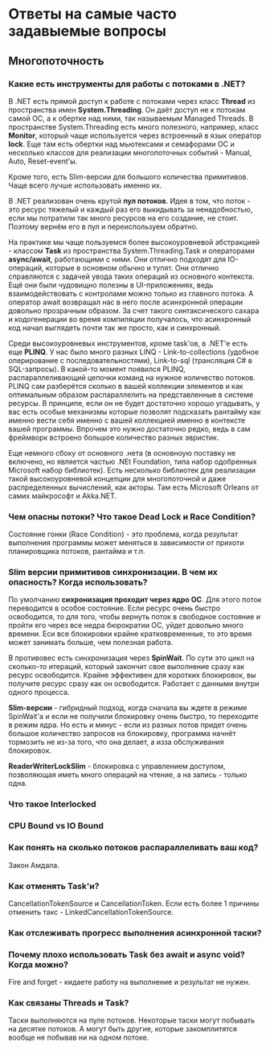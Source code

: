 # Ответы на самые часто задавыемые вопросы

## Многопоточность
### Какие есть инструменты для работы с потоками в .NET?
В .NET есть прямой доступ к работе с потоками через класс **Thread** из пространства имен **System.Threading**. Он даёт доступ не к потокам самой ОС, а к обертке над ними, так называемым Managed Threads. В пространстве System.Threading есть много полезного, например, класс **Monitor**, который чаще используется через встроенный в язык оператор **lock**. Еще там есть обертки над мьютексами и семафорами ОС и несколько классов для реализации многопоточных событий - Manual, Auto, Reset-event'ы.

Кроме того, есть Slim-версии для большого количества примитивов. Чаще всего лучше использовать именно их. 

В .NET реализован очень крутой **пул потоков**. Идея в том, что поток - это ресурс тяжелый и каждый раз его выкидывать за ненадобностью, если мы потратили так много ресурсов на его создание, не стоит. Поэтому вернём его в пул и переиспользуем обратно.

На практике мы чаще пользуемся более высокоуровневой абстракцией - классом **Task** из пространства System.Threading.Task и операторами **async/await**, работающими с ними. Они отлично подходят для IO-операций, которые в основном обычно и тупят. Они отлично справляются с задачей увода таких операций из основного контекста. Ещё они были чудовищно полезны в UI-приложениях, ведь взаимодействовать с контролами можно только из главного потока. А оператор await возвращал нас в него после асинхронной операции довольно прозрачным образом. За счет такого синтаксического сахара и кодогенерации во время компиляции получалось, что асинхронный код начал выглядеть почти так же просто, как и синхронный.

Среди высокоуровневых инструментов, кроме task'ов, в .NET'e есть еще **PLINQ**. У нас было много разных LINQ - Link-to-collections (удобное оперирование с последовательностями), Link-to-sql (трансляция C# в SQL-запросы). В какой-то момент появился PLINQ, распараллеливающий цепочки команд на нужное количество потоков. PLINQ сам разберётся сколько в вашей коллекции элементов и как оптимальным образом распараллелить на представленные в системе ресурсы. В принципе, если он не будет достаточно хорошо угадывать, у вас есть особые механизмы которые позволят подсказать рантайму как именно вести себя именно с вашей коллекцией именно в контексте вашей программы. Впрочем это нужно достаточно редко, ведь в сам фреймворк встроено большое количество разных эвристик.

Еще немного сбоку от основного .нета (в основноую поставку не включено, но является частью .NEt Foundation, типа набор одобренных Microsoft набор библиотек). Есть несколько библиотек для реализации такой высокоуровневой концепции для многопоточной и даже распределенных вычислений, как акторы. Там есть Microsoft Orleans от самих майкрософт и Akka.NET.

### Чем опасны потоки? Что такое Dead Lock и Race Condition?
Состояние гонки (Race Condition) - это проблема, когда результат выполнения программы может меняться в зависимости от прихоти планировщика потоков, рантайма и т.п.

### Slim версии примитивов синхронизации. В чем их опасность? Когда использовать?
По умолчанию **сихронизация проходит через ядро ОС**. Для этого поток переводится в особое состояние. Если ресурс очень быстро освободится, то для того, чтобы вернуть поток в свободное состояние и пройти его через все недра бюрократии ОС, уйдет довольно много времени. Еси все блокировки крайне кратковременные, то это время может занимать больше, чем полезная работа. 

В противовес есть синхронизация через **SpinWait**. По сути это цикл на сколько-то итераций, который закончит свое выполнение сразу как ресурс освободится. Крайне эффективен для коротких блокировок, вы получите ресурс сразу как он освободится. Работает с данными внутри одного процесса.

**Slim-версии** - гибридный подход, когда сначала вы ждете в режиме SpinWait'a и если не получили блокировку очень быстро, то переходите в режим ядра. Но есть и минус - если из разных потов придет очень большое количество запросов на блокировку, программа начнёт тормозить не из-за того, что она делает, а изза обслуживания блокировок.

**ReaderWriterLockSlim** - блокировка с управлением доступом, позволяющая иметь много операций на чтение, а на запись - только одна.

### Что такое Interlocked
### CPU Bound vs IO Bound
### Как понять на сколько потоков распараллеливать ваш код?
Закон Амдала.
### Как отменять Task'и?
CancellationTokenSource и CancellationToken.
Если есть более 1 причины отменить такс - LinkedCancellationTokenSource.
### Как отслеживать прогресс выполнения асинхронной таски?
### Почему плохо использовать Task без await и async void? Когда можно?
Fire and forget - кидаете работу на выполнение и результат не нужен.
### Как связаны Threads и Task?
Таски выполняются на пуле потоков. Некоторые таски могут побывать на десятке потоков. А могут быть другие, которые закомплитятся вообще не побывав ни на одном потоке.